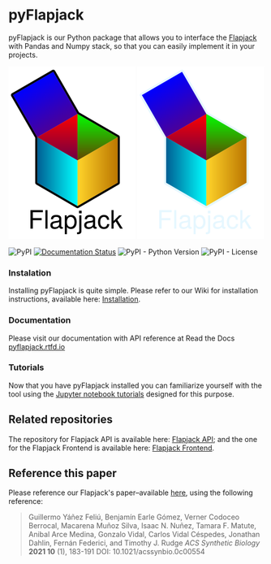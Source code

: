 # pyFlapjack

pyFlapjack is our Python package that allows you to interface the [Flapjack](http://flapjack.rudge-lab.org) with Pandas and Numpy stack, so that you can easily implement it in your projects.

<img src="https://github.com/RudgeLab/pyFlapjack/blob/stable/images/Flapjack%20Dark.svg#gh-light-mode-only" alt="LOICA logo" width="250"/>
<img src="https://github.com/RudgeLab/pyFlapjack/blob/stable/images/Flapjack%20Light.svg#gh-dark-mode-only" alt="LOICA night logo" width="250"/>

![PyPI](https://img.shields.io/pypi/v/pyflapjack)
[![Documentation Status](https://readthedocs.org/projects/pyflapjack/badge/?version=latest)](https://pyflapjack.readthedocs.io/en/latest/?badge=latest)
![PyPI - Python Version](https://img.shields.io/pypi/pyversions/pyflapjack)
![PyPI - License](https://img.shields.io/pypi/l/pyflapjack)

### Instalation

Installing pyFlapjack is quite simple. Please refer to our Wiki for installation instructions, available here: [Installation](https://github.com/RudgeLab/pyFlapjack/wiki/Installation).

### Documentation

Please visit our documentation with API reference at Read the Docs [pyflapjack.rtfd.io](pyflapjack.rtfd.io)

### Tutorials

Now that you have pyFlapjack installed you can familiarize yourself with the tool using the [Jupyter notebook tutorials](https://github.com/RudgeLab/pyFlapjack/tree/master/notebooks) designed for this purpose.

## Related repositories

The repository for Flapjack API is available here: [Flapjack API](https://github.com/RudgeLab/flapjack_api); and the one for the Flapjack Frontend is available here: [Flapjack Frontend](https://github.com/RudgeLab/flapjack_frontend).

## Reference this paper

Please reference our Flapjack's paper–available [here](https://pubs.acs.org/doi/10.1021/acssynbio.0c00554), using the following reference:
> Guillermo Yáñez Feliú, Benjamín Earle Gómez, Verner Codoceo Berrocal, Macarena Muñoz Silva, Isaac N. Nuñez, Tamara F. Matute, Anibal Arce Medina, Gonzalo Vidal, Carlos Vidal Céspedes, Jonathan Dahlin, Fernán Federici, and Timothy J. Rudge
_ACS Synthetic Biology_ **2021 10** (1), 183-191
DOI: 10.1021/acssynbio.0c00554
